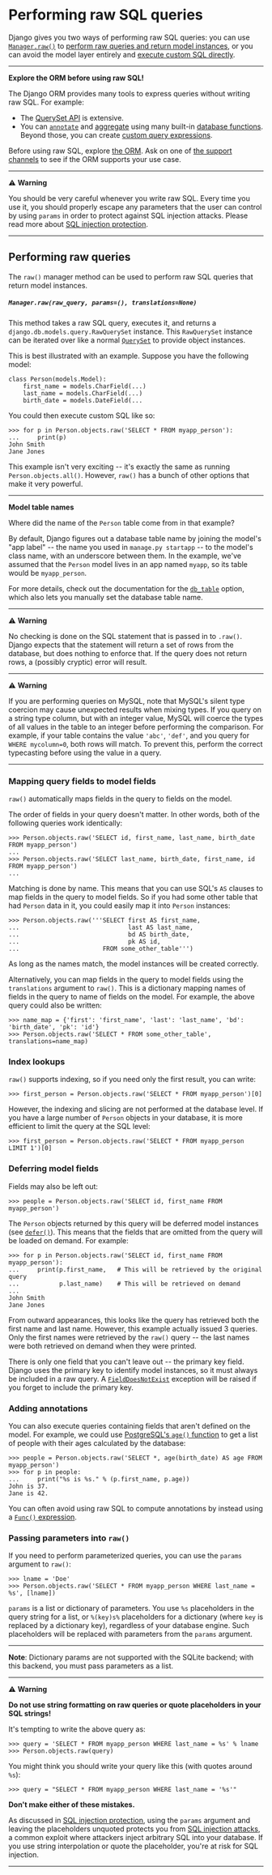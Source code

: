 # Performing raw SQL queries

Django gives you two ways of performing raw SQL queries: you can use [`Manager.raw()`](https://github.com/AndrewSRea/My_Learning_Port_II/tree/main/Django/Django_Docs/Models_and_Databases/Raw_SQL_Queries#managerrawraw_query-params-translationsnone) to [perform raw queries and return model instances](https://github.com/AndrewSRea/My_Learning_Port_II/tree/main/Django/Django_Docs/Models_and_Databases/Raw_SQL_Queries#performing-raw-queries), or you can avoid the model layer entirely and [execute custom SQL directly](). <!-- below -->

<hr>

**Explore the ORM before using raw SQL!**

The Django ORM provides many tools to express queries without writing raw SQL. For example:

* The [QuerySet API](https://docs.djangoproject.com/en/4.0/ref/models/querysets/) is extensive.
* You can [`annotate`](https://docs.djangoproject.com/en/4.0/ref/models/querysets/#django.db.models.query.QuerySet.annotate) and [aggregate](https://github.com/AndrewSRea/My_Learning_Port_II/tree/main/Django/Django_Docs/Models_and_Databases/Aggregation#aggregation) using many built-in [database functions](https://docs.djangoproject.com/en/4.0/ref/models/database-functions/). Beyond those, you can create [custom query expressions](https://docs.djangoproject.com/en/4.0/ref/models/expressions/).

Before using raw SQL, explore [the ORM](https://github.com/AndrewSRea/My_Learning_Port_II/tree/main/Django/Django_Docs/Models_and_Databases#models-and-databases). Ask on one of [the support channels](https://docs.djangoproject.com/en/4.0/faq/help/) to see if the ORM supports your use case.

<hr>

:warning: **Warning**

You should be very careful whenever you write raw SQL. Every time you use it, you should properly escape any parameters that the user can control by using `params` in order to protect against SQL injection attacks. Please read more about [SQL injection protection](https://docs.djangoproject.com/en/4.0/topics/security/#sql-injection-protection).

<hr>

## Performing raw queries

The `raw()` manager method can be used to perform raw SQL queries that return model instances.

##### `Manager.raw(raw_query, params=(), translations=None)`

This method takes a raw SQL query, executes it, and returns a `django.db.models.query.RawQuerySet` instance. This `RawQuerySet` instance can be iterated over like a normal [`QuerySet`](https://docs.djangoproject.com/en/4.0/ref/models/querysets/#django.db.models.query.QuerySet) to provide object instances.

This is best illustrated with an example. Suppose you have the following model:
```
class Person(models.Model):
    first_name = models.CharField(...)
    last_name = models.CharField(...)
    birth_date = models.DateField(...
```
You could then execute custom SQL like so:
```
>>> for p in Person.objects.raw('SELECT * FROM myapp_person'):
...     print(p)
John Smith
Jane Jones
```
This example isn't very exciting -- it's exactly the same as running `Person.objects.all()`. However, `raw()` has a bunch of other options that make it very powerful.

<hr>

**Model table names**

Where did the name of the `Person` table come from in that example?

By default, Django figures out a database table name by joining the model's "app label" -- the name you used in `manage.py startapp` -- to the model's class name, with an underscore between them. In the example, we've assumed that the `Person` model lives in an app named `myapp`, so its table would be `myapp_person`.

For more details, check out the documentation for the [`db_table`](https://docs.djangoproject.com/en/4.0/ref/models/options/#django.db.models.Options.db_table) option, which also lets you manually set the database table name.

<hr>

:warning: **Warning**

No checking is done on the SQL statement that is passed in to `.raw()`. Django expects that the statement will return a set of rows from the database, but does nothing to enforce that. If the query does not return rows, a (possibly cryptic) error will result.

<hr>

:warning: **Warning**

If you are performing queries on MySQL, note that MySQL's silent type coercion may cause unexpected results when mixing types. If you query on a string type column, but with an integer value, MySQL will coerce the types of all values in the table to an integer before performing the comparison. For example, if your table contains the value `'abc'`, `'def'`, and you query for `WHERE mycolumn=0`, both rows will match. To prevent this, perform the correct typecasting before using the value in a query.

<hr>

### Mapping query fields to model fields

`raw()` automatically maps fields in the query to fields on the model.

The order of fields in your query doesn't matter. In other words, both of the following queries work identically:
```
>>> Person.objects.raw('SELECT id, first_name, last_name, birth_date FROM myapp_person')
...
>>> Person.objects.raw('SELECT last_name, birth_date, first_name, id FROM myapp_person')
...
```
Matching is done by name. This means that you can use SQL's `AS` clauses to map fields in the query to model fields. So if you had some other table that had `Person` data in it, you could easily map it into `Person` instances:
```
>>> Person.objects.raw('''SELECT first AS first_name,
...                              last AS last_name,
...                              bd AS birth_date,
...                              pk AS id,
...                       FROM some_other_table''')
```
As long as the names match, the model instances will be created correctly.

Alternatively, you can map fields in the query to model fields using the `translations` argument to `raw()`. This is a dictionary mapping names of fields in the query to name of fields on the model. For example, the above query could also be written:
```
>>> name_map = {'first': 'first_name', 'last': 'last_name', 'bd': 'birth_date', 'pk': 'id'}
>>> Person.objects.raw('SELECT * FROM some_other_table', translations=name_map)
```

### Index lookups

`raw()` supports indexing, so if you need only the first result, you can write:
```
>>> first_person = Person.objects.raw('SELECT * FROM myapp_person')[0]
```
However, the indexing and slicing are not performed at the database level. If you have a large number of `Person` objects in your database, it is more efficient to limit the query at the SQL level:
```
>>> first_person = Person.objects.raw('SELECT * FROM myapp_person LIMIT 1')[0]
```

### Deferring model fields

Fields may also be left out:
```
>>> people = Person.objects.raw('SELECT id, first_name FROM myapp_person')
```
The `Person` objects returned by this query will be deferred model instances (see [`defer()`](https://docs.djangoproject.com/en/4.0/ref/models/querysets/#django.db.models.query.QuerySet.defer)). This means that the fields that are omitted from the query will be loaded on demand. For example:
```
>>> for p in Person.objects.raw('SELECT id, first_name FROM myapp_person'):
...     print(p.first_name,   # This will be retrieved by the original query
...           p.last_name)    # This will be retrieved on demand
...
John Smith
Jane Jones
```
From outward appearances, this looks like the query has retrieved both the first name and last name. However, this example actually issued 3 queries. Only the first names were retrieved by the `raw()` query -- the last names were both retrieved on demand when they were printed.

There is only one field that you can't leave out -- the primary key field. Django uses the primary key to identify model instances, so it must always be included in a raw query. A [`FieldDoesNotExist`](https://docs.djangoproject.com/en/4.0/ref/exceptions/#django.core.exceptions.FieldDoesNotExist) exception will be raised if you forget to include the primary key.

### Adding annotations

You can also execute queries containing fields that aren't defined on the model. For example, we could use [PostgreSQL's `age()` function](https://www.postgresql.org/docs/current/functions-datetime.html) to get a list of people with their ages calculated by the database:
```
>>> people = Person.objects.raw('SELECT *, age(birth_date) AS age FROM myapp_person')
>>> for p in people:
...     print("%s is %s." % (p.first_name, p.age))
John is 37.
Jane is 42.
```
You can often avoid using raw SQL to compute annotations by instead using a [`Func()` expression](https://docs.djangoproject.com/en/4.0/ref/models/expressions/#func-expressions).

### Passing parameters into `raw()`

If you need to perform parameterized queries, you can use the `params` argument to `raw()`:
```
>>> lname = 'Doe'
>>> Person.objects.raw('SELECT * FROM myapp_person WHERE last_name = %s', [lname])
```
`params` is a list or dictionary of parameters. You use `%s` placeholders in the query string for a list, or `%(key)s%` placeholders for a dictionary (where `key` is replaced by a dictionary key), regardless of your database engine. Such placeholders will be replaced with parameters from the `params` argument.

<hr>

**Note**: Dictionary params are not supported with the SQLite backend; with this backend, you must pass parameters as a list.

<hr>

:warning: **Warning**

**Do not use string formatting on raw queries or quote placeholders in your SQL strings!**

It's tempting to write the above query as:
```
>>> query = 'SELECT * FROM myapp_person WHERE last_name = %s' % lname
>>> Person.objects.raw(query)
```
You might think you should write your query like this (with quotes around `%s`):
```
>>> query = "SELECT * FROM myapp_person WHERE last_name = '%s'"
```
**Don't make either of these mistakes.**

As discussed in [SQL injection protection](https://docs.djangoproject.com/en/4.0/topics/security/#sql-injection-protection), using the `params` argument and leaving the placeholders unquoted protects you from [SQL injection attacks](https://en.wikipedia.org/wiki/SQL_injection), a common exploit where attackers inject arbitrary SQL into your database. If you use string interpolation or quote the placeholder, you're at risk for SQL injection.

<hr>